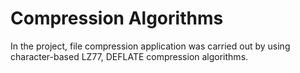 # Compression Algorithms
  In the project, file compression application was carried out by using character-based LZ77, DEFLATE compression algorithms.
